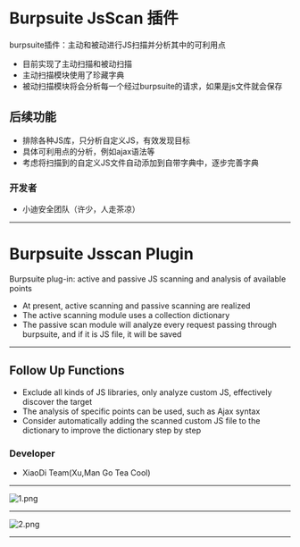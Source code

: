 # Burpsuite JsScan 插件
burpsuite插件：主动和被动进行JS扫描并分析其中的可利用点
+ 目前实现了主动扫描和被动扫描
+ 主动扫描模块使用了珍藏字典
+ 被动扫描模块将会分析每一个经过burpsuite的请求，如果是js文件就会保存
## 后续功能
+ 排除各种JS库，只分析自定义JS，有效发现目标
+ 具体可利用点的分析，例如ajax语法等
+ 考虑将扫描到的自定义JS文件自动添加到自带字典中，逐步完善字典
### 开发者
- 小迪安全团队（许少，人走茶凉）
****
# Burpsuite Jsscan Plugin
Burpsuite plug-in: active and passive JS scanning and analysis of available points
+ At present, active scanning and passive scanning are realized
+ The active scanning module uses a collection dictionary
+ The passive scan module will analyze every request passing through burpsuite, and if it is JS file, it will be saved
****
## Follow Up Functions
+ Exclude all kinds of JS libraries, only analyze custom JS, effectively discover the target
+ The analysis of specific points can be used, such as Ajax syntax
+ Consider automatically adding the scanned custom JS file to the dictionary to improve the dictionary step by step
### Developer
- XiaoDi Team(Xu,Man Go Tea Cool)


****
![1.png](https://xuyiqing-1257927651.cos.ap-beijing.myqcloud.com/burpsuite/js-1.jpg)
****
![2.png](https://xuyiqing-1257927651.cos.ap-beijing.myqcloud.com/burpsuite/js-2.jpg)
****
